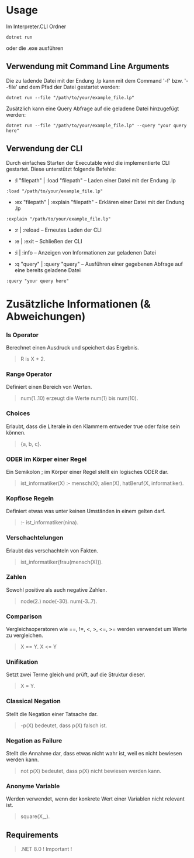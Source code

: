 # Usage
Im Interpreter.CLI Ordner
```
dotnet run
```
oder die .exe ausführen

## Verwendung mit Command Line Arguments

Die zu ladende Datei mit der Endung .lp kann mit dem Command '-f' bzw. '--file' und dem Pfad der Datei gestartet werden:

```
dotnet run --file "/path/to/your/example_file.lp"
```

Zusätzlich kann eine Query Abfrage auf die geladene Datei hinzugefügt werden:

```
dotnet run --file "/path/to/your/example_file.lp" --query "your query here"
```

## Verwendung der CLI
Durch einfaches Starten der Executable wird die implementierte CLI gestartet. Diese unterstützt folgende Befehle:

- :l "filepath" | :load "filepath" – Laden einer Datei mit der Endung .lp

```
:load "/path/to/your/example_file.lp"
```

- :ex "filepath" | :explain "filepath" - Erklären einer Datei mit der Endung .lp

```
:explain "/path/to/your/example_file.lp"
```

- :r | :reload – Erneutes Laden der CLI

- :e | :exit – Schließen der CLI

- :i | :info – Anzeigen von Informationen zur geladenen Datei

- :q "query" | :query "query" – Ausführen einer gegebenen Abfrage auf eine bereits geladene Datei

```
:query "your query here"
```

# Zusätzliche Informationen (& Abweichungen)

### Is Operator 
Berechnet einen Ausdruck und speichert das Ergebnis. 
> R is X + 2.

### Range Operator
Definiert einen Bereich von Werten. 
> num(1..10) erzeugt die Werte num(1) bis num(10).

### Choices 
Erlaubt, dass die Literale in den Klammern entweder true oder false sein können. 
> {a, b, c}.

### ODER im Körper einer Regel 
Ein Semikolon ; im Körper einer Regel stellt ein logisches ODER dar. 
> ist_informatiker(X) :- mensch(X); alien(X), hatBeruf(X, informatiker).

### Kopflose Regeln 
Definiert etwas was unter keinen Umständen in einem gelten darf. 
> :- ist_informatiker(nina).

### Verschachtelungen 
Erlaubt das verschachteln von Fakten. 
> ist_informatiker(frau(mensch(X))).

### Zahlen 
Sowohl positive als auch negative Zahlen. 
> node(2.) node(-30). num(-3..7).

### Comparison 
Vergleichsoperatoren wie ==, !=, <, >, <=, >= werden verwendet um Werte zu vergleichen. 
> X == Y. X <= Y

### Unifikation  
Setzt zwei Terme gleich und prüft, auf die Struktur dieser. 
> X = Y.

### Classical Negation 
Stellt die Negation einer Tatsache dar. 
> -p(X) bedeutet, dass p(X) falsch ist.

### Negation as Failure 
Stellt die Annahme dar, dass etwas nicht wahr ist, weil es nicht bewiesen werden kann. 
> not p(X) bedeutet, dass p(X) nicht bewiesen werden kann.

### Anonyme Variable 
Werden verwendet, wenn der konkrete Wert einer Variablen nicht relevant ist. 
> square(X,_).


## Requirements
> .NET 8.0 ! Important !